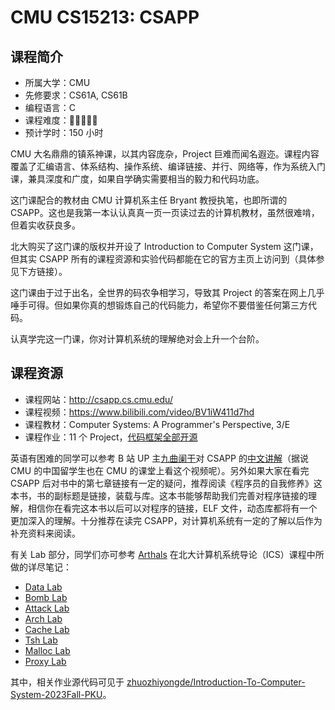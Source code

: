 # CMU CS15213: CSAPP

## 课程简介

- 所属大学：CMU
- 先修要求：CS61A, CS61B
- 编程语言：C
- 课程难度：🌟🌟🌟🌟🌟
- 预计学时：150 小时

CMU 大名鼎鼎的镇系神课，以其内容庞杂，Project 巨难而闻名遐迩。课程内容覆盖了汇编语言、体系结构、操作系统、编译链接、并行、网络等，作为系统入门课，兼具深度和广度，如果自学确实需要相当的毅力和代码功底。

这门课配合的教材由 CMU 计算机系主任 Bryant 教授执笔，也即所谓的 CSAPP。这也是我第一本认认真真一页一页读过去的计算机教材，虽然很难啃，但着实收获良多。

北大购买了这门课的版权并开设了 Introduction to Computer System 这门课，但其实 CSAPP 所有的课程资源和实验代码都能在它的官方主页上访问到（具体参见下方链接）。

这门课由于过于出名，全世界的码农争相学习，导致其 Project 的答案在网上几乎唾手可得。但如果你真的想锻炼自己的代码能力，希望你不要借鉴任何第三方代码。

认真学完这一门课，你对计算机系统的理解绝对会上升一个台阶。

## 课程资源

- 课程网站：<http://csapp.cs.cmu.edu/>
- 课程视频：<https://www.bilibili.com/video/BV1iW411d7hd>
- 课程教材：Computer Systems: A Programmer's Perspective, 3/E
- 课程作业：11 个 Project，[代码框架全部开源](http://csapp.cs.cmu.edu/3e/labs.html)

英语有困难的同学可以参考 B 站 UP 主[九曲阑干](https://space.bilibili.com/354767108/)对 CSAPP 的[中文讲解](https://www.bilibili.com/video/BV1cD4y1D7uR)（据说 CMU 的中国留学生也在 CMU 的课堂上看这个视频呢）。另外如果大家在看完 CSAPP 后对书中的第七章链接有一定的疑问，推荐阅读《程序员的自我修养》这本书，书的副标题是链接，装载与库。这本书能够帮助我们完善对程序链接的理解，相信你在看完这本书以后可以对程序的链接，ELF 文件，动态库都将有一个更加深入的理解。十分推荐在读完 CSAPP，对计算机系统有一定的了解以后作为补充资料来阅读。

有关 Lab 部分，同学们亦可参考 [Arthals](https://arthals.ink/about-me) 在北大计算机系统导论（ICS）课程中所做的详尽笔记：

- [Data Lab](https://arthals.ink/posts/experience/data-lab)
- [Bomb Lab](https://arthals.ink/posts/experience/bomb-lab)
- [Attack Lab](https://arthals.ink/posts/experience/attack-lab)
- [Arch Lab](https://arthals.ink/posts/experience/arch-lab)
- [Cache Lab](https://arthals.ink/posts/experience/cache-lab)
- [Tsh Lab](https://arthals.ink/posts/experience/tsh-lab)
- [Malloc Lab](https://arthals.ink/posts/experience/malloc-lab)
- [Proxy Lab](https://arthals.ink/posts/experience/proxy-lab)

其中，相关作业源代码可见于 [zhuozhiyongde/Introduction-To-Computer-System-2023Fall-PKU](https://github.com/zhuozhiyongde/Introduction-To-Computer-System-2023Fall-PKU)。
